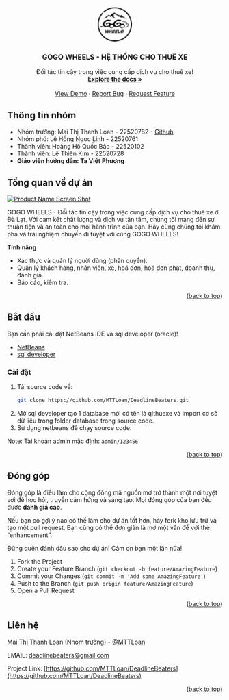<a name="readme-top"></a>

<!-- PROJECT LOGO -->
<br />
<div align="center">
  <a href="https://github.com/MTTLoan/DeadlineBeaters">
    <img src="assets/logo.png" alt="Logo" width="80" height="80">
  </a>

  <h3 align="center">GOGO WHEELS - HỆ THỐNG CHO THUÊ XE</h3>

  <p align="center">
    Đối tác tin cậy trong việc cung cấp dịch vụ cho thuê xe!
    <br />
    <a href="https://sites.google.com/view/deadlinebeaters/trang-ch%E1%BB%A7?authuser=0"><strong>Explore the docs »</strong></a>
    <br />
    <br />
    <a href="https://github.com/MTTLoan/DeadlineBeaters">View Demo</a>
    ·
    <a href="https://github.com/MTTLoan/DeadlineBeaters/issues">Report Bug</a>
    ·
    <a href="https://github.com/MTTLoan/DeadlineBeaters/issues">Request Feature</a>
  </p>
</div>



## Thông tin nhóm
- Nhóm trưởng: Mai Thị Thanh Loan - 22520782 - [Github](https://github.com/MTTLoan)
- Nhóm phó: Lê Hồng Ngọc Linh - 22520761
- Thành viên: Hoàng Hồ Quốc Bảo - 22520102
- Thành viên: Lê Thiên Kim - 22520728
- **Giáo viên hướng dẫn: Tạ Việt Phương**

<!-- ABOUT THE PROJECT -->
## Tổng quan về dự án

[![Product Name Screen Shot][product-screenshot]](https://github.com/MTTLoan/DeadlineBeaters)

GOGO WHEELS - Đối tác tin cậy trong việc cung cấp dịch vụ cho thuê xe ở Đà Lạt. Với cam kết chất lượng và dịch vụ tận tâm, chúng tôi mang đến sự thuận tiện và an toàn cho mọi hành trình của bạn. Hãy cùng chúng tôi khám phá và trải nghiệm chuyến đi tuyệt vời cùng GOGO WHEELS!

**Tính năng**

- Xác thực và quản lý người dùng (phân quyền).
- Quản lý khách hàng, nhân viên, xe, hoá đơn, hoá đơn phạt, doanh thu, đánh giá.
- Báo cáo, kiểm tra.

<p align="right">(<a href="#readme-top">back to top</a>)</p>


<!-- GETTING STARTED -->
## Bắt đầu

Bạn cần phải cài đặt NetBeans IDE và sql developer (oracle)!

* [NetBeans](https://netbeans.apache.org/front/main/download/index.html)
* [sql developer](https://www.oracle.com/database/sqldeveloper/technologies/download/)

### Cài đặt

1. Tải source code về:
   ```sh
   git clone https://github.com/MTTLoan/DeadlineBeaters.git
   ```
2. Mở sql developer tạo 1 database mới có tên là qlthuexe và import cơ sở dữ liệu trong folder database trong source code.
3. Sử dụng netbeans để chạy source code.

Note: Tài khoản admin mặc định: `admin/123456`

<p align="right">(<a href="#readme-top">back to top</a>)</p>

<!-- CONTRIBUTING -->
## Đóng góp

Đóng góp là điều làm cho cộng đồng mã nguồn mở trở thành một nơi tuyệt vời để học hỏi, truyền cảm hứng và sáng tạo. Mọi đóng góp của bạn đều được **đánh giá cao**.

Nếu bạn có gợi ý nào có thể làm cho dự án tốt hơn, hãy fork kho lưu trữ và tạo một pull request. Bạn cũng có thể đơn giản là mở một vấn đề với thẻ “enhancement”.

Đừng quên đánh dấu sao cho dự án! Cảm ơn bạn một lần nữa!

1. Fork the Project
2. Create your Feature Branch (`git checkout -b feature/AmazingFeature`)
3. Commit your Changes (`git commit -m 'Add some AmazingFeature'`)
4. Push to the Branch (`git push origin feature/AmazingFeature`)
5. Open a Pull Request

<p align="right">(<a href="#readme-top">back to top</a>)</p>

<!-- CONTACT -->
## Liên hệ

Mai Thị Thanh Loan (Nhóm trưởng) - [@MTTLoan](https://github.com/MTTLoan)

EMAIL: deadlinebeaters@gmail.com

Project Link: [https://github.com/MTTLoan/DeadlineBeaters](https://github.com/MTTLoan/DeadlineBeaters)

<p align="right">(<a href="#readme-top">back to top</a>)</p>




<!-- MARKDOWN LINKS & IMAGES -->
[product-screenshot]: assets/DemoFlows.gif
